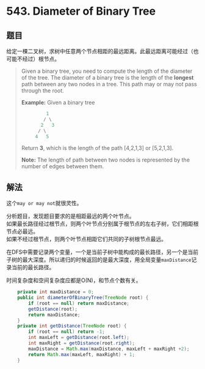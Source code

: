 # 543. Diameter of Binary Tree

## 题目

给定一棵二叉树，求树中任意两个节点相距的最远距离。此最远距离可能经过（也可能不经过）根节点。

>Given a binary tree, you need to compute the length of the diameter of the tree. The diameter of a binary tree is the length of the **longest** path between any two nodes in a tree. This path may or may not pass through the root.
>
>**Example:**
>Given a binary tree
>
>```java
>          1
>         / \
>        2   3
>       / \
>      4   5
>```
>
>Return **3**, which is the length of the path [4,2,1,3] or [5,2,1,3].
>
>**Note:** The length of path between two nodes is represented by the number of edges between them.

## 解法

这个`may or may not`就很灵性。

分析题目，发现题目要求的是相距最远的两个叶节点。  
如果最长路径经过根节点，则两个叶节点分别属于根节点的左右子树，它们相距根节点必最远。  
如果不经过根节点，则两个叶节点相距它们共同的子树根节点最远。

在DFS中需要记录两个变量，一个是当前子树中能构成的最长路径，另一个是当前子树的最大深度。所以递归的时候返回的是最大深度，用全局变量`maxDistance`记录当前的最长路径。

时间复杂度和空间复杂度应都是O(N)，和节点个数有关。

```java
    private int maxDistance = 0;
    public int diameterOfBinaryTree(TreeNode root) {
        if (root == null) return maxDistance;
        getDistance(root);
        return maxDistance;
    }
    private int getDistance(TreeNode root) {
        if (root == null) return -1;
        int maxLeft = getDistance(root.left);
        int maxRight = getDistance(root.right);
        maxDistance = Math.max(maxDistance, maxLeft + maxRight +2);
        return Math.max(maxLeft, maxRight) + 1;
    }
```
